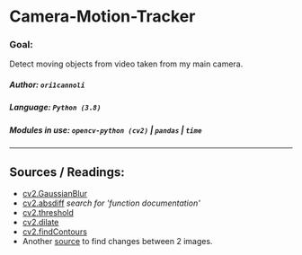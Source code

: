 # Camera-Motion-Tracker
### Goal:
Detect moving objects from video taken from my main camera.
##### Author: `ori1cannoli`
##### Language: `Python (3.8)`
##### Modules in use: `opencv-python (cv2)` | `pandas` | `time`
___
## Sources / Readings:
* [cv2.GaussianBlur](https://opencv-python-tutroals.readthedocs.io/en/latest/py_tutorials/py_imgproc/py_filtering/py_filtering.html)
* [cv2.absdiff](https://docs.opencv.org/master/d2/de8/group__core__array.html#ga6fef31bc8c4071cbc114a758a2b79c14)
*search for 'function documentation'*
* [cv2.threshold](https://docs.opencv.org/master/d7/d4d/tutorial_py_thresholding.html)
* [cv2.dilate](https://opencv-python-tutroals.readthedocs.io/en/latest/py_tutorials/py_imgproc/py_morphological_ops/py_morphological_ops.html?highlight=dilate)
* [cv2.findContours](https://opencv-python-tutroals.readthedocs.io/en/latest/py_tutorials/py_imgproc/py_contours/py_contour_features/py_contour_features.html?highlight=findcontours)
* Another [source](https://stackoverflow.com/questions/56183201/detect-and-visualize-differences-between-two-images-with-opencv-python) to find changes between 2 images.
